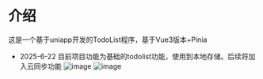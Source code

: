 # 介绍
这是一个基于uniapp开发的TodoList程序，基于Vue3版本+Pinia

- 2025-6-22
目前项目功能为基础的todolist功能，使用到本地存储。后续将加入云同步功能
![image](https://github.com/user-attachments/assets/114dc8f8-35a9-48d9-9c1e-fad82bd292ae)
![image](https://github.com/user-attachments/assets/f90e19f5-82fb-497b-aa8c-1bfac1150432)

